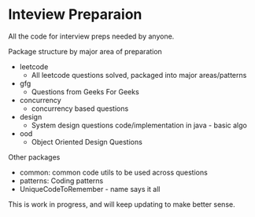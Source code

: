 # Inteview Preparaion
All the code for interview preps needed by anyone. 

Package structure by major area of preparation

- leetcode
    - All leetcode questions solved, packaged into major areas/patterns
- gfg
    - Questions from Geeks For Geeks
- concurrency
    - concurrency based questions
- design
    - System design questions code/implementation in java - basic algo
- ood
    - Object Oriented Design Questions

Other packages
- common: common code utils to be used across questions
- patterns: Coding patterns
- UniqueCodeToRemember - name says it all

This is work in progress, and will keep updating to make better sense.